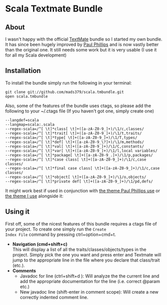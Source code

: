 Scala Textmate Bundle
=====================

About
-----

I wasn't happy with the official [TextMate](http://macromates.com/) bundle so I started my own bundle. It has since been hugely improved by [Paul Phillips](http://github.com/paulp) and is now vastly better than the original one. It still needs some work but it is very usable (I use it for all my Scala development) 

Installation
------------

To install the bundle simply run the following in your terminal:

<pre><code>git clone git://github.com/mads379/scala.tmbundle.git
open scala.tmbundle
</code></pre>

Also, some of the features of the bundle uses ctags, so please add the following to your ~/.ctags file (If you haven't got one, simply create one)

<pre><code>--langdef=scala
--langmap=scala:.scala
--regex-scala=/^[ \t]*class[ \t]+([a-zA-Z0-9_]+)/\1/c,classes/
--regex-scala=/^[ \t]*trait[ \t]+([a-zA-Z0-9_]+)/\1/t,traits/
--regex-scala=/^[ \t]*type[ \t]+([a-zA-Z0-9_]+)/\1/T,types/
--regex-scala=/^[ \t]*def[ \t]+([a-zA-Z0-9_\?]+)/\1/m,methods/
--regex-scala=/^[ \t]*val[ \t]+([a-zA-Z0-9_]+)/\1/C,constants/
--regex-scala=/^[ \t]*var[ \t]+([a-zA-Z0-9_]+)/\1/l,local variables/
--regex-scala=/^[ \t]*package[ \t]+([a-zA-Z0-9_.]+)/\1/p,packages/
--regex-scala=/^[ \t]*case class[ \t]+([a-zA-Z0-9_]+)/\1/c,case classes/
--regex-scala=/^[ \t]*final case class[ \t]+([a-zA-Z0-9_]+)/\1/c,case classes/
--regex-scala=/^[ \t]*object[ \t]+([a-zA-Z0-9_]+)/\1/o,objects/
--regex-scala=/^[ \t]*private def[ \t]+([a-zA-Z0-9_]+)/\1/pd,defs/</code></pre>

It might work best if used in conjunction with [the theme Paul Phillips use](http://github.com/paulp/scala.tmtheme) or [the theme I use](http://github.com/mads379/Github_flavor.tmtheme) alongside it:

Using it
--------

First off, some of the nicest features of this bundle requires a ctags file of your project. To create one simply run the <code>Create Index File</code> command by pressing ctrl+option+cmd+t.

- **Navigation (cmd+shift+c)**    
  This will display a list of all the traits/classes/objects/types in the project. Simply pick the one you want and press enter and Textmate will jump to the appropriate line in the file where you declare that class/trait (etc.).
- **Comments**  
  - Javadoc for line (ctrl+shift+d ): Will analyze the the current line and add the appropriate documentation for the line (i.e. correct @param etc.) 
  - New javadoc line (shift-enter in comment scope): Will create a new correctly indented comment line. 
